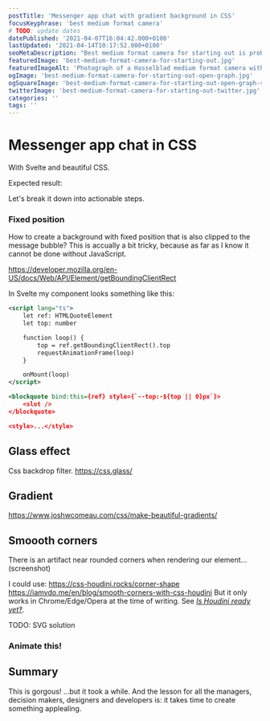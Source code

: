 ```yaml
---
postTitle: 'Messenger app chat with gradient background in CSS'
focusKeyphrase: 'best medium format camera'
# TODO: update dates
datePublished: '2021-04-07T16:04:42.000+0100'
lastUpdated: '2021-04-14T10:17:52.000+0100'
seoMetaDescription: "Best medium format camera for starting out is probably a question at the front of your mind right now! Let's take a look."
featuredImage: 'best-medium-format-camera-for-starting-out.jpg'
featuredImageAlt: 'Photograph of a Hasselblad medium format camera with the focusing screen exposed'
ogImage: 'best-medium-format-camera-for-starting-out-open-graph.jpg'
ogSquareImage: 'best-medium-format-camera-for-starting-out-open-graph-square.jpg'
twitterImage: 'best-medium-format-camera-for-starting-out-twitter.jpg'
categories: ''
tags: ''
---
```


# Messenger app chat in CSS

With Svelte and beautiful CSS.

Expected result:

<!-- TODO: insert gif of Messenger app with theme -->

Let's break it down into actionable steps.

### Fixed position

How to create a background with fixed position that is also clipped to the message bubble?
This is accually a bit tricky, because as far as I know it cannot be done without JavaScript.

<!-- TODO: illustration -->

https://developer.mozilla.org/en-US/docs/Web/API/Element/getBoundingClientRect

In Svelte my component looks something like this:

```xml
<script lang="ts">
	let ref: HTMLQuoteElement
	let top: number

	function loop() {
		top = ref.getBoundingClientRect().top
		requestAnimationFrame(loop)
	}

	onMount(loop)
</script>

<blockquote bind:this={ref} style={`--top:-${top || 0}px`}>
	<slot />
</blockquote>

<style>...</style>
```

## Glass effect

Css backdrop filter.
https://css.glass/

## Gradient

https://www.joshwcomeau.com/css/make-beautiful-gradients/

## Smoooth corners

There is an artifact near rounded corners when rendering our element... (screenshot)

I could use:
https://css-houdini.rocks/corner-shape
https://iamvdo.me/en/blog/smooth-corners-with-css-houdini
But it only works in Chrome/Edge/Opera at the time of writing. See _[Is Houdini ready yet‽](https://ishoudinireadyyet.com/)_.

TODO: SVG solution

### Animate this!

<!-- because apparently I hate myself -->

## Summary

This is gorgous! &hellip;but it took a while.
And the lesson for all the managers, decision makers, designers and developers is: it takes time to create something applealing.
